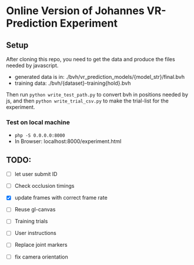 # Online Version of Johannes VR-Prediction Experiment

## Setup

After cloning this repo, you need to get the data and
produce the files needed by javascript.

- generated data is in: ./bvh/vr_prediction_models/{model_str}/final.bvh
- training data: ./bvh/{dataset}-training{hold}.bvh

Then run `python write_test_path.py` to convert bvh in
positions needed by js, and then `python write_trial_csv.py`
to make the trial-list for the experiment.

### Test on local machine

- `php -S 0.0.0.0:8000`
- In Browser: localhost:8000/experiment.html

## TODO:

- [ ] let user submit ID
- [ ] Check occlusion timings
- [X] update frames with correct frame rate
- [ ] Reuse gl-canvas
- [ ] Training trials
- [ ] User instructions
- [ ] Replace joint markers
- [ ] fix camera orientation


